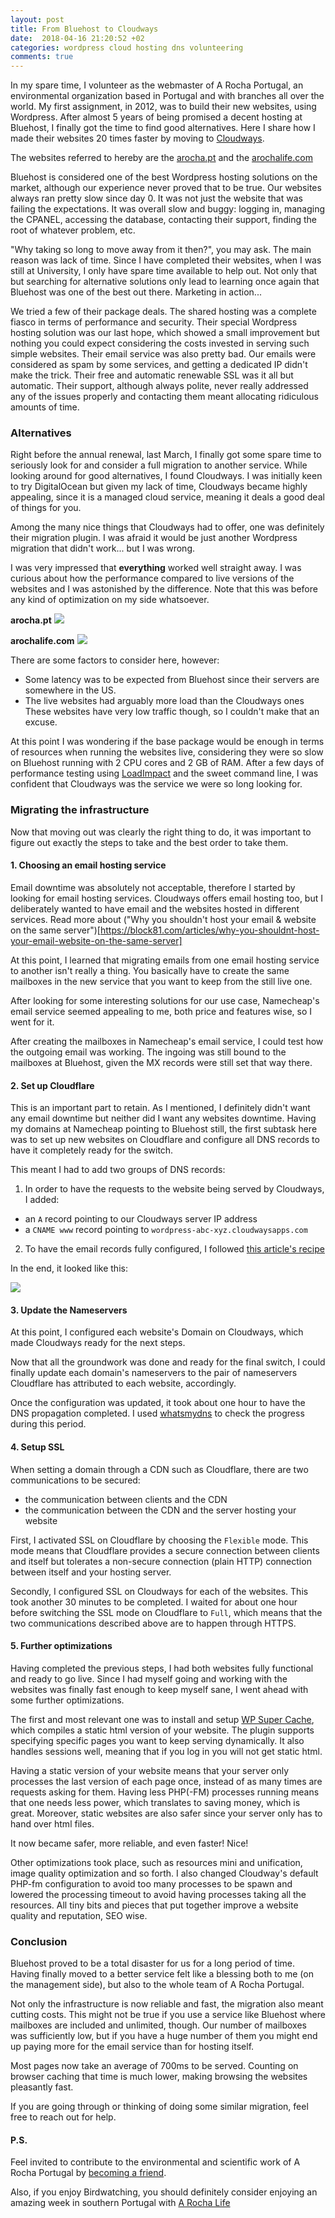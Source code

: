 ```yaml
---
layout: post
title: From Bluehost to Cloudways
date:  2018-04-16 21:20:52 +02
categories: wordpress cloud hosting dns volunteering
comments: true
---
```



In my spare time, I volunteer as the webmaster of A Rocha Portugal, an environmental organization based in Portugal and with branches all over the world. My first assignment, in 2012, was to build their new websites, using Wordpress. After almost 5 years of being promised a decent hosting at Bluehost, I finally got the time to find good alternatives. Here I share how I made their websites 20 times faster by moving to [Cloudways](https://cloudways.com).

The websites referred to hereby are the [arocha.pt](https://arocha.pt) and the [arochalife.com](https://arochalife.com)

Bluehost is considered one of the best Wordpress hosting solutions on the market, although our experience never proved that to be true.
Our websites always ran pretty slow since day 0. It was not just the website that was failing the expectations. It was overall slow and buggy: logging in, managing the CPANEL, accessing the database, contacting their support, finding the root of whatever problem, etc.

"Why taking so long to move away from it then?", you may ask. The main reason was lack of time. Since I have completed their websites, when I was still at University, I only have spare time available to help out. Not only that but searching for alternative solutions only lead to learning once again that Bluehost was one of the best out there. Marketing in action...

We tried a few of their package deals. The shared hosting was a complete fiasco in terms of performance and security. Their special Wordpress hosting solution was our last hope, which showed a small improvement but nothing you could expect considering the costs invested in serving such simple websites. Their email service was also pretty bad. Our emails were considered as spam by some services, and getting a dedicated IP didn't make the trick. Their free and automatic renewable SSL was it all but automatic. Their support, although always polite, never really addressed any of the issues properly and contacting them meant allocating ridiculous amounts of time.

### Alternatives

Right before the annual renewal, last March, I finally got some spare time to seriously look for and consider a full migration to another service.
While looking around for good alternatives, I found Cloudways. I was initially keen to try DigitalOcean but given my lack of time, Cloudways became highly appealing, since it is a managed cloud service, meaning it deals a good deal of things for you.

Among the many nice things that Cloudways had to offer, one was definitely their migration plugin. I was afraid it would be just another Wordpress migration that didn't work... but I was wrong.

I was very impressed that **everything** worked well straight
away. I was curious about how the performance compared to live versions of the
websites and I was astonished by the difference. Note that this was before any
kind of optimization on my side whatsoever.

__arocha.pt__
<img src="/images/performance-arochapt.jpeg"/>

__arochalife.com__
<img src="/images/performance-arochalife.jpeg"/>

There are some factors to consider here, however:

- Some latency was to be expected from Bluehost since their servers are somewhere in the US.
- The live websites had arguably more load than the Cloudways ones These websites have very low traffic though, so I couldn't make that an excuse.

At this point I was wondering if the base package would be enough in
terms of resources when running the websites live, considering they were so slow on Bluehost running with 2 CPU
cores and 2 GB of RAM. After a few days of performance testing using [LoadImpact](https://loadimpact.com)
and the sweet command line, I was confident that Cloudways was the service we
were so long looking for.

### Migrating the infrastructure

Now that moving out was clearly the right thing to do, it was important to
figure out exactly the steps to take and the best order to take them.

#### 1. Choosing an email hosting service

Email downtime was absolutely not acceptable, therefore I started by looking for email
hosting services. Cloudways offers email hosting too, but I deliberately wanted to have email and the websites hosted in different services.
Read more about ("Why you shouldn't host your email & website on the same server")[https://block81.com/articles/why-you-shouldnt-host-your-email-website-on-the-same-server]

At this point, I learned that migrating emails from one email hosting
service to another isn't really a thing. You basically have to create the same mailboxes in the new service that you want to keep from the still live one.

After looking for some interesting solutions for our use case, Namecheap's email
service seemed appealing to me, both price and features wise, so I went for it.

After creating the mailboxes in Namecheap's email service, I could test how the outgoing email was working. The ingoing was still bound to the mailboxes at Bluehost, given the MX records were still set that way there.

#### 2. Set up Cloudflare

This is an important part to retain. As I mentioned, I definitely didn't want any
email downtime but neither did I want any websites downtime. Having my domains at Namecheap pointing to Bluehost still, the first subtask here was to set up new websites on Cloudflare and configure all DNS records to have it completely ready for the switch.

This meant I had to add two groups of DNS records:

1. In order to have the requests to the website being served by Cloudways, I added:
- an  `A` record pointing to our Cloudways server IP address
- a `CNAME www` record pointing to `wordpress-abc-xyz.cloudwaysapps.com`   

2. To have the email records fully configured, I followed [this article's
   recipe](https://www.namecheap.com/support/knowledgebase/article.aspx/1340/2176/namecheap-private-email-records-for-domains-with-thirdparty-dns)

In the end, it looked like this:

<img src="/images/dns-cloudflare.jpeg"/>


#### 3. Update the Nameservers

At this point, I configured each website's Domain on Cloudways, which made Cloudways ready for the next steps.

Now that all the groundwork was done and ready for the final switch, I could finally
update each domain's nameservers to the pair of nameservers Cloudflare
has attributed to each website, accordingly.

Once the configuration was updated, it took about one hour to have the DNS propagation completed. I used [whatsmydns](https://www.whatsmydns.net/) to check
the progress during this period.


#### 4. Setup SSL

When setting a domain through a CDN such as Cloudflare, there are two
communications to be secured:

- the communication between clients and
the CDN
- the communication between the CDN and the server hosting your
website

First, I activated SSL on Cloudflare by choosing the `Flexible` mode. This mode means
that Cloudflare provides a secure connection between clients and itself but
tolerates a non-secure connection (plain HTTP) connection between itself and
your hosting server.

Secondly, I configured SSL on Cloudways for each of the websites. This took
another 30 minutes to be completed. I waited for about one hour before switching the SSL
mode on Cloudflare to `Full`, which means that the two communications described
above are to happen through HTTPS.

#### 5. Further optimizations

Having completed the previous steps, I had both websites fully functional and
ready to go live. Since I had myself going and working with the websites was
finally fast enough to keep myself sane, I went ahead with some further
optimizations.

The first and most relevant one was to install and setup [WP Super Cache](https://wordpress.org/plugins/wp-super-cache/),
which compiles a static html version of your website. The plugin supports
specifying specific pages you want to keep serving dynamically. It also handles
sessions well, meaning that if you log in you will not get static html.

Having a static version of your website means that your server only processes
the last version of each page once, instead of as many times are requests asking
for them. Having less PHP(-FM) processes running means that one needs less
power, which translates to saving money, which is great. Moreover, static
websites are also safer since your server only has to hand over html files.

It now became safer, more reliable, and even faster! Nice!

Other optimizations took place, such as resources mini and unification, image
quality optimization and so forth. I also changed Cloudway's default PHP-fm configuration
to avoid too many processes to be spawn and lowered the processing timeout to avoid having processes taking all the resources. All tiny bits and pieces that put together improve a website quality
and reputation, SEO wise.

### Conclusion

Bluehost proved to be a total disaster for us for a long period of time.
Having finally moved to a better service felt like a blessing both to me (on the
management side), but also to the whole team of A Rocha Portugal.

Not only the infrastructure is now reliable and fast, the migration also meant cutting costs. This might not be true if you use a service like Bluehost where mailboxes are included and unlimited, though. Our number of mailboxes was sufficiently low, but if you have a huge number of them you might end up paying more for the email service than for hosting itself.

Most pages now take an average of 700ms to be served. Counting on browser caching that time is much lower, making browsing the websites pleasantly fast.

If you are going through or thinking of doing some similar migration, feel free to reach out for help.

#### P.S.

Feel invited to contribute to the environmental and scientific work of A Rocha Portugal by [becoming a friend](https://arocha.pt/en/get-involved/become-a-friend/friendship-account/type-of-friendship/).

Also, if you enjoy Birdwatching, you should definitely consider enjoying an amazing week in southern Portugal with [A Rocha Life](https://arochalife.com/birdwatching/)

